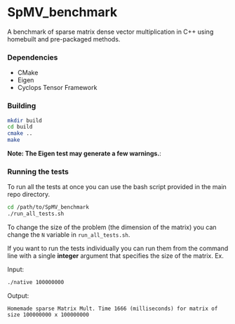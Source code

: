 # SpMV_benchmark
A benchmark of sparse matrix dense vector multiplication in C++ using homebuilt and pre-packaged methods.

### Dependencies
- CMake
- Eigen
- Cyclops Tensor Framework

### Building
```bash
mkdir build
cd build
cmake ..
make
```
__Note: The Eigen test may generate a few warnings.__:

### Running the tests
To run all the tests at once you can use the bash script provided in the main repo directory.
```bash
cd /path/to/SpMV_benchmark
./run_all_tests.sh
```

To change the size of the problem (the dimension of the matrix) you can change the `N` variable in `run_all_tests.sh`.

If you want to run the tests individually you can run them from the command line with a single __integer__ argument that specifies the size of the matrix.
Ex.

Input:
```bash
./native 100000000
```
Output:
```
Homemade sparse Matrix Mult. Time 1666 (milliseconds) for matrix of size 100000000 x 100000000
```
